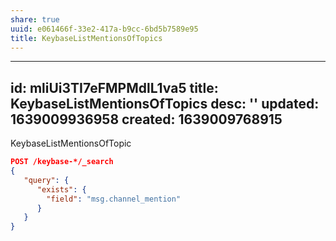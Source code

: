 ```yaml
---
share: true
uuid: e061466f-33e2-417a-b9cc-6bd5b7589e95
title: KeybaseListMentionsOfTopics
---
```

---
id: mliUi3TI7eFMPMdlL1va5
title: KeybaseListMentionsOfTopics
desc: ''
updated: 1639009936958
created: 1639009768915
---

KeybaseListMentionsOfTopic

``` json
POST /keybase-*/_search
{
   "query": {
      "exists": {
        "field": "msg.channel_mention"
      }
   }
}
```
